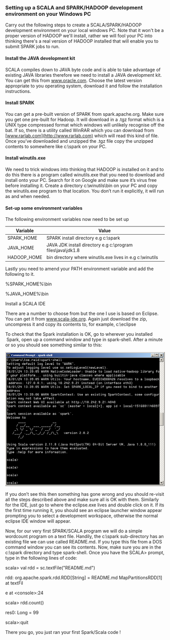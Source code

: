 <h3>Setting up a SCALA and SPARK/HADOOP development environment on your Windows PC</h3>

Carry out the following steps to create a SCALA/SPARK/HADOOP development environment on your 
local windows PC. Note that it won't be a proper version of HADOOP we'll install, rather
we will fool your PC into thinking there's a real version of HADOOP installed that will enable
you to submit SPARK jobs to run.

<h4>Install the JAVA development kit</h4>

SCALA compiles down to JAVA byte code and is able to take advantage of existing
JAVA libraries therefore we need to install a JAVA development kit. You can get
this from www.oracle.com. Choose the latest version appropriate to you operating
system, download it and follow the installation instructions.

<h4>Install SPARK</h4>

You can get a pre-built version of SPARK from spark.apache.org. Make sure you
get one pre-built for Hadoop. It will download in a .tgz format which is a UNIX
type compressed format which windows will unlikely recognise off the bat. If so,
there is a utility called WinRAR which you can download from
[www.rarlab.com](http://www.rarlab.com) which will read this kind of file. Once
you’ve downloaded and unzipped the .tgz file copy the unzipped contents to
somewhere like c:\\spark on your PC.

<h4>Install winutils.exe</h4>

We need to trick windows into thinking that HADOOP is installed on it and to do
this there is a program called winutils.exe that you need to download and
install onto your PC. Search for it on Google and make sure it’s virus free
before installing it. Create a directory c:\\winutils\\bin on your PC and copy
the winutils.exe program to that location. You don’t run it explicitly, it will
run as and when needed.

<h4>Set-up some environment variables</h4>

The following environment variables now need to be set up


|Variable  |Value
|----------|-----------------------|
|SPARK_HOME|SPARK install directory e.g c:\\spark
|JAVA_HOME |JAVA JDK install directory e.g c:\\program files\\java\\jdk1.8
|HADOOP_HOME|bin directory where winutils.exe lives in e.g c:\\winutils



Lastly you need to amend your PATH environment variable and add the following to
it.

%SPARK_HOME%\\bin

%JAVA_HOME%\\bin

Install a SCALA IDE

There are a number to choose from but the one I use is based on Eclipse. You can
get it from www.scala-ide.org. Again just download the zip, uncompress it and
copy its contents to, for example, c:\\eclipse

To check that the Spark installation is OK, go to wherever you installed  Spark,
open up a command window and type in spark-shell. After a minute or so you
should see something similar to this:

![](https://github.com/taupirho/scala-spark-on-pc/blob/master/scala.png)

If you don’t see this then something has gone wrong and you should re-visit all
the steps described above and make sure all is OK with them. Similarly for the
IDE, just go to where the eclipse.exe lives and double click on it. If its the
first time running it, you should see an eclipse launcher window appear
prompting you to select a development workspace, otherwise the normal eclipse
IDE window will appear.

Now, for our very first SPARK/SCALA program we will do a simple wordcount
program on a text file. Handily, the c:\\spark sub-directory has an existing
file we can use called README.md. If you type this file from a DOS command
window you can see its contents. Now, make sure you are in the c:\\spark
directory and type spark-shell. Once you have the SCALA\> prompt, type in the
following lines of code:

scala\> val rdd = sc.textFile("README.md")

rdd: org.apache.spark.rdd.RDD[String] = README.md MapPartitionsRDD[1] at textFil

e at \<console\>:24

scala\> rdd.count()

res0: Long = 99

scala\>:quit

There you go, you just ran your first Spark/Scala code !


